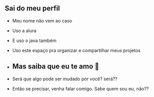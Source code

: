 ## Sai do meu perfil

- Meu nome não vem ao caso

- Uso a alura
- E uso o java também
- Uso este espaço pra organizar e compartilhar meus projetos

- ## Mas saiba que eu te amo 🐉

- Será que algo pode ser mudado por você? será??
  
- Então se precisar, venha falar comigo. Sabe quem sou eu, não??

